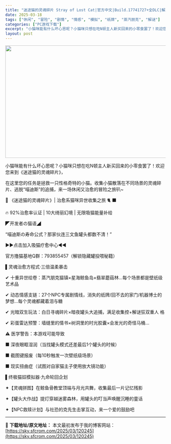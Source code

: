 ```yaml
---
title: "迷途猫的灵魂碎片 Stray of Lost Cat|官方中文|Build.17741727+全DLC|解压即撸|"
date: 2025-03-18
tags: ["休闲", "冒险", "剧情", "情感", "模拟", "纸牌", "蒸汽朋克", "解谜"]
categories: ["PC游戏下载"]
excerpt: "小猫咪能有什么坏心思呢？小猫咪只想在吃N顿主人新买回来的小零食罢了！欢迎您来到《迷途猫的灵魂碎片》， 在这里您的任务是拯救一只性格奇特的小猫。收集小猫散落在不同场景的灵魂碎片、逃脱“喵迪斯”的追捕，来一场休闲又治愈的冒险之旅叭~ 💫 《迷途猫的灵魂碎片》| 治愈系猫咪异世收集之旅 🐈 ⬛ 🔥 92%&hellip;"
layout: post
---
```


<img class="aligncenter size-full wp-image-120225" src="https://sky.sfcrom.com/wp-content/uploads/2025/03/2025031805390942.webp" alt="" width="616" height="353" />

小猫咪能有什么坏心思呢？小猫咪只想在吃N顿主人新买回来的小零食罢了！欢迎您来到《迷途猫的灵魂碎片》，

在这里您的任务是拯救一只性格奇特的小猫。收集小猫散落在不同场景的灵魂碎片、逃脱“喵迪斯”的追捕，来一场休闲又治愈的冒险之旅叭~

💫 《迷途猫的灵魂碎片》| 治愈系猫咪异世收集之旅 🐈 ⬛

🔥 92%治愈率认证 | 10大绮丽幻境 | 无限吸猫能量补给

◤开发者の猫语◢

“喵迪斯の寿命公式？那家伙连三文鱼罐头都数不清！”

▶▶点击加入吸猫疗愈中心◀◀

官方撸猫基地Q群：793855457（解锁隐藏罐投喂秘籍）

▌灵魂治愈方程式·三倍温柔暴击

✔ 十重异世绘卷：蒸汽朋克猫镇×星海鲸鱼岛×翡翠蘑菇林…每个场景都是壁纸级艺术品

✔ 动态情感支链：27个NPC专属剧情线，消失的纸牌/回不去的家门/机器博士的梦想…每个灵魂都藏着泪与糖

✔ 光暗双生玩法：白日寻魂碎片×暗夜罐头大追捕，满足收集控+解谜狂双重人 格

✔ 彩蛋雷达预警：墙缝里的情书×树洞里的时光胶囊×会发光的奇怪马桶…

⚠ 医学警告：本游戏可能导致

■ 深夜眼眶湿润（当找罐头模式还差最后1个罐头的时候）

■ 截图键报废（每10秒触发一次壁纸级场景）

■ 现实扭曲症（试图对自家猫主子使用放大镜功能）

▌终极猫奴模拟器·九命轮回企划

✦【灵魂拼图】在鲸鱼骨教堂顶端与月光共舞，收集最后一片记忆残影

✦【罐头大作战】提灯穿越迷雾森林，用罐头的叮当声唤醒沉睡的童话

✦【NPC救赎计划】与社恐的克先生击掌互动，来一个爱的鼓励吧

---
📖 **下载地址/原文地址：** 本文最初发布于我的博客网站：[https://sky.sfcrom.com/2025/03/120245](https://sky.sfcrom.com/2025/03/120245)
